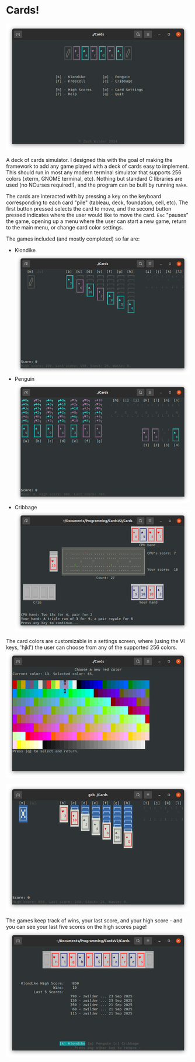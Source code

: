 # Cards!

![Title](screenshots/Title.png)

A deck of cards simulator. I designed this with the goal of making the framework
to add any game played with a deck of cards easy to implement. This should run
in most any modern terminal simulator that supports 256 colors (xterm, GNOME
terminal, etc). Nothing but standard C libraries are used (no NCurses
required!), and the program can be built by running `make`. 

The cards are interacted with by pressing a key on the keyboard corresponding to
each card "pile" (tableau, deck, foundation, cell, etc). The first button
pressed selects the card to move, and the second button pressed indicates where
the user would like to move the card. `Esc` "pauses" the game, opening up a menu
where the user can start a new game, return to the main menu, or change card
color settings.

The games included (and mostly completed) so far are:
- Klondike
![Klondike](screenshots/Klondike.png)
- Penguin
![Penguin](screenshots/Penguin.png)
- Cribbage
![Cribbage](screenshots/Cribbage.png)

The card colors are customizable in a settings screen, where
(using the VI keys, 'hjkl') the user can choose from any of the supported 256
colors.
![Color Picker](screenshots/ColorPicker.png)

![Klondike-alt](screenshots/Klondike-alt.png)

The games keep track of wins, your last score, and your high score - and you can
see your last five scores on the high scores page!
![High Scores](screenshots/High-Scores.png)

